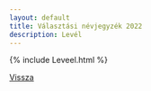 ```yaml
---
layout: default
title: Választási névjegyzék 2022
description: Levél
---
```


{% include Leveel.html %}

[Vissza](./)